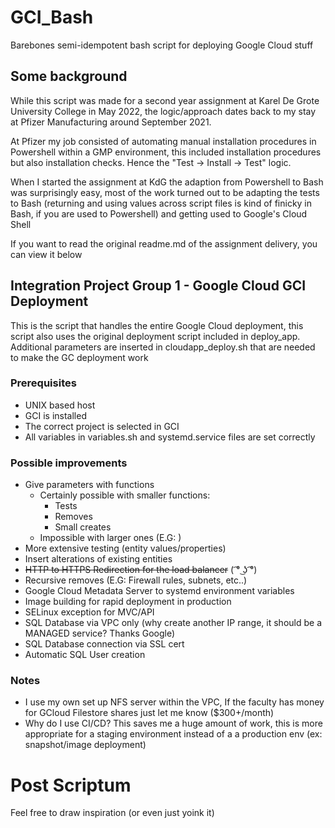 # GCI_Bash
Barebones semi-idempotent bash script for deploying Google Cloud stuff

## Some background

While this script was made for a second year assignment at Karel De Grote University College in May 2022, the logic/approach dates back to my stay at Pfizer Manufacturing around September 2021.

At Pfizer my job consisted of automating manual installation procedures in Powershell within a GMP environment, this included installation procedures but also installation checks. Hence the "Test -> Install -> Test" logic.

When I started the assignment at KdG the adaption from Powershell to Bash was surprisingly easy, most of the work turned out to be adapting the tests to Bash (returning and using values across script files is kind of finicky in Bash, if you are used to Powershell) and getting used to Google's Cloud Shell


If you want to read the original readme.md of the assignment delivery, you can view it below


## Integration Project Group 1 - Google Cloud GCI Deployment

This is the script that handles the entire Google Cloud deployment, this script also uses the original deployment script included in deploy_app.
Additional parameters are inserted in cloudapp_deploy.sh that are needed to make the GC deployment work

### Prerequisites

- UNIX based host
- GCI is installed
- The correct project is selected in GCI
- All variables in variables.sh and systemd.service files are set correctly

### Possible improvements
- Give parameters with functions
    - Certainly possible with smaller functions:
        - Tests
        - Removes
        - Small creates
    - Impossible with larger ones (E.G: )
- More extensive testing (entity values/properties)
- Insert alterations of existing entities
- ~~HTTP to HTTPS Redirection for the load balancer~~ ( ͡° ͜ʖ ͡°)
- Recursive removes (E.G: Firewall rules, subnets, etc..)
- Google Cloud Metadata Server to systemd environment variables
- Image building for rapid deployment in production
- SELinux exception for MVC/API
- SQL Database via VPC only (why create another IP range, it should be a MANAGED service? Thanks Google)
- SQL Database connection via SSL cert
- Automatic SQL User creation


### Notes
- I use my own set up NFS server within the VPC, If the faculty has money for GCloud Filestore shares just let me know ($300+/month)
- Why do I use CI/CD? This saves me a huge amount of work, this is more appropriate for a staging environment instead of a a production env (ex: snapshot/image deployment)


# Post Scriptum
Feel free to draw inspiration (or even just yoink it)
